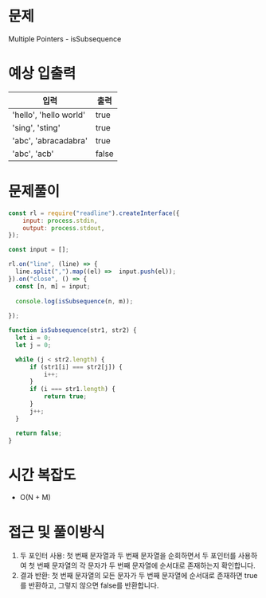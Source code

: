 # 문제
Multiple Pointers - isSubsequence

# 예상 입출력

| 입력 | 출력 |
|---|---|
| 'hello', 'hello world'	| true  |
| 'sing', 'sting' | true |
| 'abc', 'abracadabra'  | true  |
| 'abc', 'acb'	 | false |

# 문제풀이

```js
const rl = require("readline").createInterface({
    input: process.stdin,
    output: process.stdout,
});

const input = [];

rl.on("line", (line) => {
  line.split(",").map((el) =>  input.push(el));
}).on("close", () => {
  const [n, m] = input;
  
  console.log(isSubsequence(n, m));
    
});

function isSubsequence(str1, str2) {
  let i = 0;
  let j = 0;

  while (j < str2.length) {
      if (str1[i] === str2[j]) {
          i++;
      }
      if (i === str1.length) {
          return true;
      }
      j++;
  }

  return false;
}
```

# 시간 복잡도
- O(N + M)

# 접근 및 풀이방식
1. 두 포인터 사용:
첫 번째 문자열과 두 번째 문자열을 순회하면서 두 포인터를 사용하여 첫 번째 문자열의 각 문자가 두 번째 문자열에 순서대로 존재하는지 확인합니다.
2. 결과 반환:
첫 번째 문자열의 모든 문자가 두 번째 문자열에 순서대로 존재하면 true를 반환하고, 그렇지 않으면 false를 반환합니다.